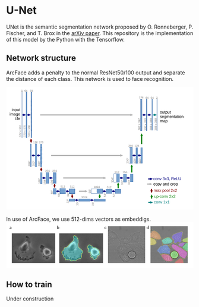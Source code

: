 # U-Net

UNet is the semantic segmentation network proposed by O. Ronneberger, P. Fischer, and T. Brox in the [arXiv paper](https://arxiv.org/abs/1505.04597). This repository is the implementation of this model by the Python with the Tensorflow.

## Network structure

ArcFace adds a penalty to the normal ResNet50/100 output and separate the distance of each class. This network is used to face recognition.

![Network structure](https://github.com/Hayashi-Yudai/ML_models/blob/master/Images/UNet_network.png)

In use of ArcFace, we use 512-dims vectors as embeddigs.
![Example](https://github.com/Hayashi-Yudai/ML_models/blob/master/Images/UNet_segmentation.png)

## How to train

Under construction
